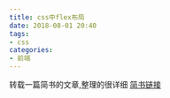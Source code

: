```yaml
---
title: css中flex布局
date: 2018-08-01 20:40
tags:
- css
categories:
- 前端
---
```



转载一篇简书的文章,整理的很详细
[简书链接](https://www.jianshu.com/p/967dcacf0220)

